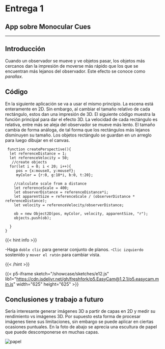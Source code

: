 # Entrega 1

## App sobre Monocular Cues

***
## Introducción

Cuando un observador se mueve y ve objetos pasar, los objetos más cercanos dan la impresión de moverse más rápido que los que se encuentran más lejanos del observador. Este efecto se conoce como *parallax*.

## Código

En la siguiente aplicación se va a usar el mismo principio. La escena está enteramente en 2D. Sin embargo, al cambiar el tamaño relativo de cada rectángulo, estos dan una impresión de 3D. El siguiente código muestra la función principal para dar el efecto 3D. La velocidad de cada rectángulo es relativa, entre más se aleja del observador se mueve más lento. El tamaño cambia de forma análoga, de tal forma que los rectángulos más lejanos disminuyen su tamaño. Los objetos rectángulo se guardan en un arreglo para luego dibujar en el canvas.

```tpl
 function createPerspective(){
  let referenceDistance = 1;
  let referenceVelocity = 50; 
   //create objects
  for(let i = 0; i < 20; i++){
     pos = {x:mouseX, y:mouseY};
     myColor = {r:0, g:10*i, b:0, t:20};
    
    //calculate scale from a distance
    let referenceScale = 400;
    let observerDistance = referenceDistance*i;
    let apparentSize = referenceScale / (observerDistance * referenceDistance);
    let velocity = referenceVelocity/observerDistance;
    
    ob = new Object2D(pos, myColor, velocity, apparentSize, "r");
    objects.push(ob);
  
  }
}
```

{{< hint info >}} 

-Haga `doble clic` para generar conjunto de planos.
-`Clic izquierdo` sostenido y `mover el ratón` para cambiar vista.


{{< /hint >}}

{{< p5-iframe sketch="/showcase/sketches/e12.js" lib1="https://cdn.jsdelivr.net/gh/freshfork/p5.EasyCam@1.2.1/p5.easycam.min.js" width="625" height="625" >}}



## Conclusiones y trabajo a futuro

Sería interesante generar imágenes 3D a partir de capas en 2D y medir su rendimiento vs imágenes 3D. Por supuesto esta forma de procesar imágenes tiene sus limitaciones, sin embargo se puede aplicar en ciertas ocasiones puntuales. En la foto de abajo se aprecia una escultura de papel que puede descomponerse en muchas capas.  


 ![papel](/showcase/sketches/p1.png)





